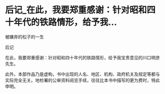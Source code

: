 # 后记_在此，我要郑重感谢：针对昭和四十年代的铁路情形，给予我...

被嫌弃的松子的一生

后记

在此，我要郑重感谢：针对昭和四十年代的铁路情形，给予我宝贵意见的川口明彦先生。

此外，本部作品乃是虚构，书中出现的人名、地区、机构、政府机关及规定等都与实际完全无关。地检署的公审资料阅览手续，往往比本书中描写的更为费时，特此申明。